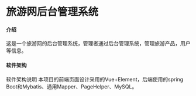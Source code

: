# 旅游网后台管理系统

#### 介绍
这是一个旅游网的后台管理系统，管理者通过后台管理系统，管理旅游产品，用户等信息。

#### 软件架构
软件架构说明
本项目的前端页面设计采用的Vue+Element，后端使用的spring Boot和Mybatis、通用Mapper、PageHelper、MySQL。
